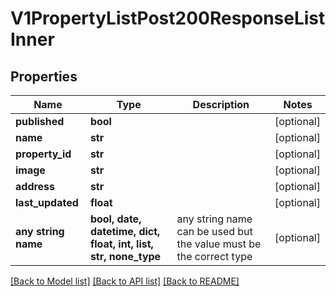 # V1PropertyListPost200ResponseListInner


## Properties
Name | Type | Description | Notes
------------ | ------------- | ------------- | -------------
**published** | **bool** |  | [optional] 
**name** | **str** |  | [optional] 
**property_id** | **str** |  | [optional] 
**image** | **str** |  | [optional] 
**address** | **str** |  | [optional] 
**last_updated** | **float** |  | [optional] 
**any string name** | **bool, date, datetime, dict, float, int, list, str, none_type** | any string name can be used but the value must be the correct type | [optional]

[[Back to Model list]](../README.md#documentation-for-models) [[Back to API list]](../README.md#documentation-for-api-endpoints) [[Back to README]](../README.md)


